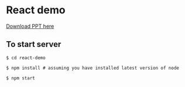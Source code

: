 # React demo

[Download PPT here](https://github.com/narensulegai/mocha-demo/raw/master/MochaAndJMeter.pdf)


## To start server
`$ cd react-demo`

`$ npm install # assuming you have installed latest version of node`

`$ npm start`
